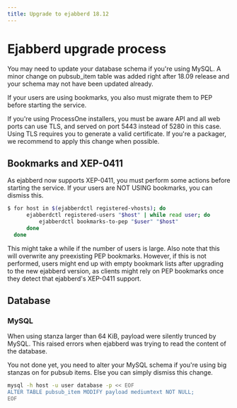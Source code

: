 ```yaml
---
title: Upgrade to ejabberd 18.12
---
```


# Ejabberd upgrade process

You may need to update your database schema if you're using MySQL.
A minor change on pubsub_item table was added right after 18.09 release and
your schema may not have been updated already.

If your users are using bookmarks, you also must migrate them to PEP before
starting the service.

If you're using ProcessOne installers, you must be aware API and all web
ports can use TLS, and served on port 5443 instead of 5280 in this case.
Using TLS requires you to generate a valid certificate.
If you're a packager, we recommend to apply this change when possible.

## Bookmarks and XEP-0411

As ejabberd now supports XEP-0411, you must perform some actions before starting the service.
If your users are NOT USING bookmarks, you can dismiss this.
```bash
$ for host in $(ejabberdctl registered-vhosts); do
      ejabberdctl registered-users "$host" | while read user; do
          ejabberdctl bookmarks-to-pep "$user" "$host"
      done
  done
```
This might take a while if the number of users is large. Also note that this will overwrite any preexisting PEP bookmarks.
However, if this is not performed, users might end up with empty bookmark lists after upgrading to the new ejabberd version,
as clients might rely on PEP bookmarks once they detect that ejabberd's XEP-0411 support.  

## Database

### MySQL

When using stanza larger than 64 KiB, payload were silently trunced by MySQL.
This raised errors when ejabberd was trying to read the content of the database.

You not done yet, you need to alter your MySQL schema if you're using big stanzas
on for pubsub items. Else you can simply dismiss this change.

```bash
mysql -h host -u user database -p << EOF
ALTER TABLE pubsub_item MODIFY payload mediumtext NOT NULL;
EOF
```
